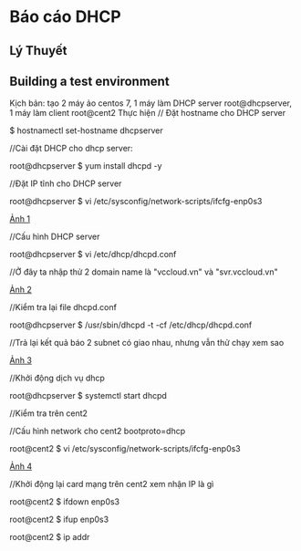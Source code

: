 # Báo cáo DHCP

## Lý Thuyết

## Building a test environment
Kịch bản: tạo 2 máy ảo centos 7, 1 máy làm DHCP server root@dhcpserver, 1 máy làm client root@cent2
Thực hiện
// Đặt hostname cho DHCP server

$ hostnamectl set-hostname dhcpserver

//Cài đặt DHCP cho dhcp server:

root@dhcpserver $ yum install dhcpd -y

//Đặt IP tĩnh cho DHCP server

root@dhcpserver $ vi /etc/sysconfig/network-scripts/ifcfg-enp0s3

[Ảnh 1](http://congchungbuiphon.com/wp-content/uploads/2017/09/anh1.jpg.png)

//Cấu hình DHCP server

root@dhcpserver $ vi /etc/dhcp/dhcpd.conf

//Ở đây ta nhập thử 2 domain name là "vccloud.vn" và "svr.vccloud.vn"

[Ảnh 2](http://congchungbuiphon.com/wp-content/uploads/2017/09/anh2.jpg.png)

//Kiểm tra lại file dhcpd.conf

root@dhcpserver $ /usr/sbin/dhcpd -t -cf /etc/dhcp/dhcpd.conf

//Trả lại kết quả báo 2 subnet có giao nhau, nhưng vẫn thử chạy xem sao

[Ảnh 3](http://congchungbuiphon.com/wp-content/uploads/2017/09/anh3.png)

//Khởi động dịch vụ dhcp

root@dhcpserver $ systemctl start dhcpd

//Kiểm tra trên cent2

//Cấu hình network cho cent2 bootproto=dhcp

root@cent2 $ vi /etc/sysconfig/network-scripts/ifcfg-enp0s3

[Ảnh 4](http://congchungbuiphon.com/wp-content/uploads/2017/09/anh4.png)

//Khởi động lại card mạng trên cent2 xem nhận IP là gì

root@cent2 $ ifdown enp0s3

root@cent2 $ ifup enp0s3

root@cent2 $ ip addr

